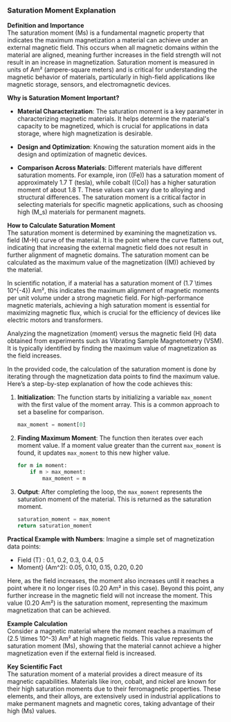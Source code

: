 ### Saturation Moment Explanation

**Definition and Importance**  
The saturation moment (Ms) is a fundamental magnetic property that indicates the maximum magnetization a material can achieve under an external magnetic field. This occurs when all magnetic domains within the material are aligned, meaning further increases in the field strength will not result in an increase in magnetization. Saturation moment is measured in units of Am² (ampere-square meters) and is critical for understanding the magnetic behavior of materials, particularly in high-field applications like magnetic storage, sensors, and electromagnetic devices.

**Why is Saturation Moment Important?**

- **Material Characterization**: The saturation moment is a key parameter in characterizing magnetic materials. It helps determine the material's capacity to be magnetized, which is crucial for applications in data storage, where high magnetization is desirable.
  
- **Design and Optimization**: Knowing the saturation moment aids in the design and optimization of magnetic devices. 

- **Comparison Across Materials**: Different materials have different saturation moments. For example, iron (\(Fe\)) has a saturation moment of approximately 1.7 T (tesla), while cobalt (\(Co\)) has a higher saturation moment of about 1.8 T. These values can vary due to alloying and structural differences. The saturation moment is a critical factor in selecting materials for specific magnetic applications, such as choosing high \(M_s\) materials for permanent magnets.

**How to Calculate Saturation Moment**  
The saturation moment is determined by examining the magnetization vs. field (M-H) curve of the material. It is the point where the curve flattens out, indicating that increasing the external magnetic field does not result in further alignment of magnetic domains. The saturation moment can be calculated as the maximum value of the magnetization (\(M\)) achieved by the material.

In scientific notation, if a material has a saturation moment of \(1.7 \times 10^{-4}\) Am², this indicates the maximum alignment of magnetic moments per unit volume under a strong magnetic field. For high-performance magnetic materials, achieving a high saturation moment is essential for maximizing magnetic flux, which is crucial for the efficiency of devices like electric motors and transformers.


Analyzing the magnetization (moment) versus the magnetic field (H) data obtained from experiments such as Vibrating Sample Magnetometry (VSM). It is typically identified by finding the maximum value of magnetization as the field increases.

In the provided code, the calculation of the saturation moment is done by iterating through the magnetization data points to find the maximum value. Here’s a step-by-step explanation of how the code achieves this:

1. **Initialization**: The function starts by initializing a variable `max_moment` with the first value of the moment array. This is a common approach to set a baseline for comparison.
   
   ```python
   max_moment = moment[0]
   ```

2. **Finding Maximum Moment**: The function then iterates over each moment value. If a moment value greater than the current `max_moment` is found, it updates `max_moment` to this new higher value.

   ```python
   for m in moment:
       if m > max_moment:
           max_moment = m
   ```

3. **Output**: After completing the loop, the `max_moment` represents the saturation moment of the material. This is returned as the saturation moment.

   ```python
   saturation_moment = max_moment
   return saturation_moment
   ```

**Practical Example with Numbers**:
Imagine a simple set of magnetization data points:

- Field (T) : 0.1, 0.2, 0.3, 0.4, 0.5
- Moment} (Am^2): 0.05, 0.10, 0.15, 0.20, 0.20

Here, as the field increases, the moment also increases until it reaches a point where it no longer rises (0.20 Am² in this case). Beyond this point, any further increase in the magnetic field will not increase the moment. This value (0.20 Am²) is the saturation moment, representing the maximum magnetization that can be achieved.


**Example Calculation**  
Consider a magnetic material where the moment reaches a maximum of (2.5 \times 10^-3) Am² at high magnetic fields. This value represents the saturation moment (Ms), showing that the material cannot achieve a higher magnetization even if the external field is increased.

**Key Scientific Fact**  
The saturation moment of a material provides a direct measure of its magnetic capabilities. Materials like iron, cobalt, and nickel are known for their high saturation moments due to their ferromagnetic properties. These elements, and their alloys, are extensively used in industrial applications to make permanent magnets and magnetic cores, taking advantage of their high (Ms) values.
